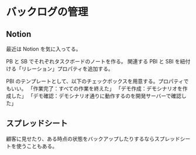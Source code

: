 # バックログの管理

## Notion

最近は Notion を気に入ってる。

PB と SB でそれぞれタスクボードのノートを作る。
関連する PBI と SBI を紐付ける「リレーション」プロパティを追加する。

PBI のテンプレートとして、以下のチェックボックスを用意する。プロパティでもいい。
「作業完了：すべての作業を終えた」
「デモ作成：デモシナリオを作成した」
「デモ確認：デモシナリオ通りに動作するのを開発サーバーで確認した」

## スプレッドシート

顧客に見せたり、ある時点の状態をバックアップしたりするならスプレッドシートを使うこともある。
